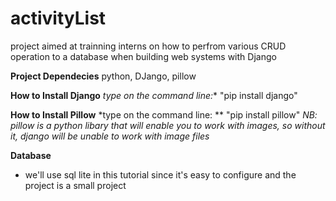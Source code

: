 # activityList
project aimed at trainning interns on how to perfrom various CRUD operation to a database when building web systems with Django


**Project Dependecies**
python, DJango, pillow

**How to Install Django**
*type on the command line:** "pip install django"

**How to Install Pillow**
*type on the command line: ** "pip install pillow"
*NB: pillow is a python libary that will enable you to work with images, so without it, django will be unable to work with image files*


**Database** 
- we'll use sql lite in this tutorial since it's easy to configure and the project is a small project
